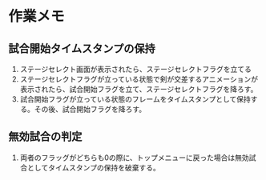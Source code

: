 # 作業メモ

## 試合開始タイムスタンプの保持

1. ステージセレクト画面が表示されたら、ステージセレクトフラグを立てる
2. ステージセレクトフラグが立っている状態で剣が交差するアニメーションが表示されたら、試合開始フラグを立て、ステージセレクトフラグを降ろす。
3. 試合開始フラグが立っている状態のフレームをタイムスタンプとして保持する。その後、試合開始フラグを降ろす。

## 無効試合の判定

1. 両者のフラッグがどちらも0の際に、トップメニューに戻った場合は無効試合としてタイムスタンプの保持を破棄する。
